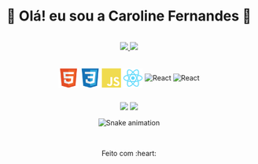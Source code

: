 <div align="center">
  <h1>💞 Olá! eu sou a Caroline Fernandes 💞</h1>
</div><br>

<div align="center">
  <a href="https://github.com/carolinefcosta">
    <img height="150em" src="https://github-readme-stats.vercel.app/api?username=carolinefcosta&count_private=true&include_all_commits=true&show_icons=true&theme=dracula&hide_border=false&show_owner=true"/>
    <img height="150em" src="https://github-readme-stats.vercel.app/api/top-langs/?username=carolinefcosta&theme=dracula&hide_border=false&&layout=compact"/>
  </a>
</div>
</div>
<div align="center" valign="top"><br>
<div style="display: inline_block"><br>
  <img align="center" alt="HTML" height="40" width="40" src="https://raw.githubusercontent.com/devicons/devicon/master/icons/html5/html5-original.svg" alt="HTML">
  <img align="center" alt="CSS" height="40" width="40" src="https://raw.githubusercontent.com/devicons/devicon/master/icons/css3/css3-original.svg" alt="CSS">
  <img align="center" alt="Js" height="40" width="40" src="https://raw.githubusercontent.com/devicons/devicon/master/icons/javascript/javascript-plain.svg" alt="Javascript">
  <img align="center" alt="React" height="40" width="40" src="https://raw.githubusercontent.com/devicons/devicon/master/icons/react/react-original.svg" alt="React">
  <img align="center" alt="React" height="40" width="40" src="https://testing-library.com/img/octopus-128x128.png" alt="RTL">
  <img align="center" alt="React" height="40" width="40" src="https://raw.githubusercontent.com/danielcranney/readme-generator/main/public/icons/skills/redux-colored.svg" alt="Redux" />
</div>
  
  ##
<div> 
  <a href="https://www.linkedin.com/in/carolinefernandescosta/" target="_blank"><img src="https://img.shields.io/badge/-LinkedIn-%230077B5?style=for-the-badge&logo=linkedin&logoColor=white" target="_blank"></a>
   <a href="mailto:carolinefernandesc@hotmail.com" target="_blank"><img src="https://img.shields.io/badge/-Hotmail-%23E4405F?style=for-the-badge&logo=hotmail&logoColor=white" target="_blank"></a>
</div>
  
![Snake animation](https://github.com/carolinefcosta/carolinefcosta/blob/output/github-contribution-grid-snake.svg)

<div align="center"><br>
  <p>Feito com :heart: 
